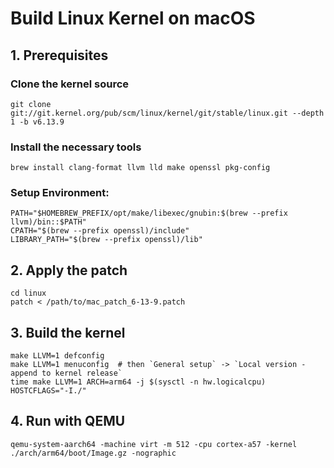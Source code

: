 # Build Linux Kernel on macOS

## 1. Prerequisites
### Clone the kernel source 
```shell
git clone git://git.kernel.org/pub/scm/linux/kernel/git/stable/linux.git --depth 1 -b v6.13.9
```

### Install the necessary tools
```shell
brew install clang-format llvm lld make openssl pkg-config
```

### Setup Environment:
```shell
PATH="$HOMEBREW_PREFIX/opt/make/libexec/gnubin:$(brew --prefix llvm)/bin::$PATH"
CPATH="$(brew --prefix openssl)/include"
LIBRARY_PATH="$(brew --prefix openssl)/lib"
```

## 2. Apply the patch
```shell
cd linux
patch < /path/to/mac_patch_6-13-9.patch
```

## 3. Build the kernel
```shell
make LLVM=1 defconfig
make LLVM=1 menuconfig  # then `General setup` -> `Local version - append to kernel release`
time make LLVM=1 ARCH=arm64 -j $(sysctl -n hw.logicalcpu) HOSTCFLAGS="-I./"
```

## 4. Run with QEMU
```shell
qemu-system-aarch64 -machine virt -m 512 -cpu cortex-a57 -kernel ./arch/arm64/boot/Image.gz -nographic
```
